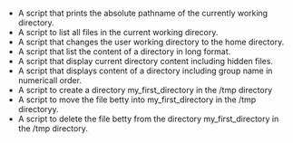 * A script that prints the absolute pathname of the currently working directory.
* A script to list all files in the current working direcory.
* A script that changes the user working directory to the home directory.
* A script that list the content of a directory in long format.
* A script that display current directory content including hidden files.
* A script that displays content of a directory including group name in numericall order.
* A script to create a directory my_first_directory in the /tmp directory
* A script to move the file betty into my_first_directory in the /tmp directoryy.
* A script to delete the file betty from the directory my_first_directory in the /tmp directory.
